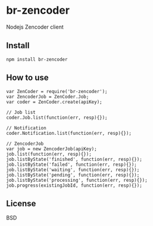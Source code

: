 br-zencoder
===========

Nodejs Zencoder client

## Install

    npm install br-zencoder
    
## How to use

    var ZenCoder = require('br-zencoder');
    var ZencoderJob = ZenCoder.Job;
    var coder = ZenCoder.create(apiKey);
    
    // Job list
    coder.Job.list(function(err, resp){});
    
    // Notification
    coder.Notification.list(function(err, resp){});
    
    // ZencoderJob
    var job = new ZencoderJob(apiKey);
    job.list(function(err, resp){});
    job.listByState('finished', function(err, resp){});
    job.listByState('failed', function(err, resp){});
    job.listByState('waiting', function(err, resp){});
    job.listByState('pending', function(err, resp){});
    job.listByState('processing', function(err, resp){});
    job.progress(existingJobId, function(err, resp){});
    

## License

BSD